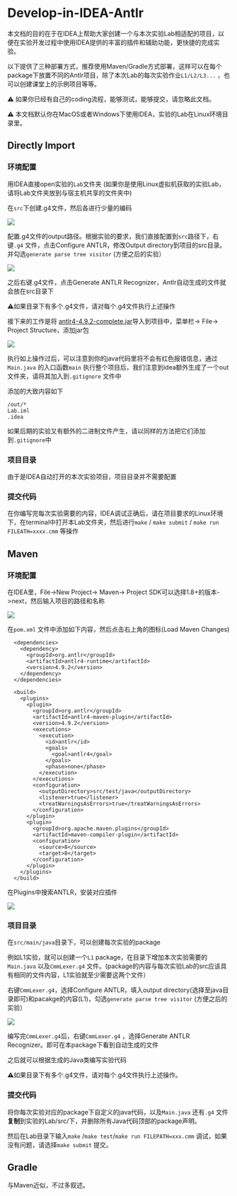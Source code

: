 # Develop-in-IDEA-Antlr

本文档的目的在于在IDEA上帮助大家创建一个与本次实验Lab相适配的项目，以便在实验开发过程中使用IDEA提供的丰富的插件和辅助功能，更快捷的完成实验。

以下提供了三种部署方式，推荐使用Maven/Gradle方式部署，这样可以在每个package下放置不同的Antlr项目，除了本次Lab的每次实验作业`L1/L2/L3...` ，也可以创建课堂上的示例项目等等。

⚠️ 如果你已经有自己的coding流程，能够测试，能够提交，请忽略此文档。

⚠️ 本文档默认你在MacOS或者Windows下使用IDEA，实验的Lab在Linux环境目录里。

## Directly Import

### 环境配置

用IDEA直接open实验的`Lab`文件夹 (如果你是使用Linux虚拟机获取的实验Lab，请将Lab文件夹放到与宿主机共享的文件夹中)

在`src`下创建.g4文件，然后各进行少量的编码

![](.gitbook/assets/Snipaste\_2021-11-15\_20-12-44.png)

配置.g4文件的output路径。根据实验的要求，我们直接配置到`src`路径下，右键`.g4` 文件，点击Configure ANTLR，修改Output directory到项目的src目录。并勾选`generate parse tree visitor` (方便之后的实验）

![](<.gitbook/assets/Snipaste\_2021-11-15\_20-16-18 (1).png>)

之后右键.g4文件，点击Generate ANTLR Recognizer，Antlr自动生成的文件就会放在src目录下

⚠️如果目录下有多个.g4文件，请对每个.g4文件执行上述操作

接下来的工作是将 [antlr4-4.9.2-complete.jar](https://repo1.maven.org/maven2/org/antlr/antlr4/4.9.2/)导入到项目中，菜单栏-> File-> Project Structure，添加jar包

![](<.gitbook/assets/Snipaste\_2021-11-15\_20-20-15 (1).png>)

执行如上操作过后，可以注意到你的java代码里将不会有红色报错信息，通过`Main.java` 的入口函数`main` 执行整个项目后，我们注意到idea额外生成了一个out文件夹，请将其加入到`.gitignore` 文件中

添加的大致内容如下

```
/out/*
Lab.iml
.idea
```

如果后期的实验又有额外的二进制文件产生，请以同样的方法把它们添加到`.gitignore`中

### 项目目录

由于是IDEA自动打开的本次实验项目，项目目录并不需要配置

### 提交代码

在你编写完每次实验需要的内容，IDEA调试正确后，请在项目要求的Linux环境下，在terminal中打开本Lab文件夹，然后进行`make` / `make submit` / `make run FILEATH=xxxx.cmm` 等操作

## Maven

### 环境配置

在IDEA里，File->New Project-> Maven-> Project SDK可以选择1.8+的版本->next，然后输入项目的路径和名称

![](<.gitbook/assets/image (1) (1).png>)

在`pom.xml` 文件中添加如下内容，然后点击右上角的图标(Load Maven Changes)

```markup
  <dependencies>
    <dependency>
      <groupId>org.antlr</groupId>
      <artifactId>antlr4-runtime</artifactId>
      <version>4.9.2</version>
    </dependency>
  </dependencies>

  <build>
    <plugins>
      <plugin>
        <groupId>org.antlr</groupId>
        <artifactId>antlr4-maven-plugin</artifactId>
        <version>4.9.2</version>
        <executions>
          <execution>
            <id>antlr</id>
            <goals>
              <goal>antlr4</goal>
            </goals>
            <phase>none</phase>
          </execution>
        </executions>
        <configuration>
          <outputDirectory>src/test/java</outputDirectory>
          <listener>true</listener>
          <treatWarningsAsErrors>true</treatWarningsAsErrors>
        </configuration>
      </plugin>
      <plugin>
        <groupId>org.apache.maven.plugins</groupId>
        <artifactId>maven-compiler-plugin</artifactId>
        <configuration>
          <source>8</source>
          <target>8</target>
        </configuration>
      </plugin>
    </plugins>
  </build>
```

在Plugins中搜索ANTLR，安装对应插件

![](.gitbook/assets/image.png)

### 项目目录

在`src/main/java`目录下，可以创建每次实验的package

例如L1实验，就可以创建一个`L1` package，在目录下增加本次实验需要的`Main.java` 以及`CmmLexer.g4` 文件。(package的内容与每次实验Lab的src应该具有相同的文件内容，L1实验就至少需要这两个文件）

右键`CmmLexer.g4`，选择Configure ANTLR，填入output directory(选择至java目录即可)和pacakge的内容(L1)，勾选`generate parse tree visitor` (方便之后的实验）

![](<.gitbook/assets/image (2).png>)

编写完`CmmLexer.g4`后，右键`CmmLexer.g4` ，选择Generate ANTLR Recognizer。即可在本package下看到自动生成的文件

之后就可以根据生成的Java类编写实验代码

⚠️如果目录下有多个.g4文件，请对每个.g4文件执行上述操作。

### 提交代码

将你每次实验对应的package下自定义的java代码，以及`Main.java` 还有`.g4` 文件**复制**到实验的Lab/src/下，并删除所有Java代码顶部的package声明。

然后在Lab目录下输入`make` /`make test`/`make run FILEPATH=xxx.cmm` 调试，如果没有问题，请选择`make submit` 提交。

## Gradle

与Maven近似，不过多叙述。

